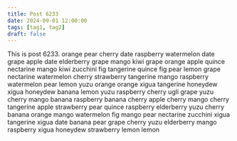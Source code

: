 ```yaml
---
title: Post 6233
date: 2024-09-01 12:00:00
tags: [tag1, tag2]
draft: false
---
```

This is post 6233.
orange
pear
cherry
date
raspberry
watermelon
date
grape
apple
date
elderberry
grape
mango
kiwi
grape
orange
apple
quince
nectarine
mango
kiwi
zucchini
fig
tangerine
quince
fig
pear
lemon
grape
nectarine
watermelon
cherry
strawberry
tangerine
mango
raspberry
watermelon
pear
lemon
yuzu
orange
orange
xigua
tangerine
honeydew
xigua
honeydew
banana
lemon
yuzu
raspberry
cherry
ugli
grape
yuzu
cherry
mango
banana
raspberry
banana
cherry
apple
cherry
mango
cherry
tangerine
apple
strawberry
pear
quince
raspberry
elderberry
yuzu
cherry
banana
orange
mango
watermelon
fig
mango
pear
nectarine
zucchini
xigua
tangerine
xigua
date
banana
pear
grape
cherry
yuzu
elderberry
mango
raspberry
xigua
honeydew
strawberry
lemon
lemon
